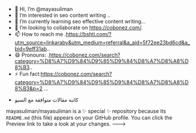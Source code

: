 - 👋 Hi, I’m @mayasuliman
- 👀 I’m interested in seo  content writing ..
- 🌱 I’m currently learning seo effective content writing...
- 💞️ I’m looking to collaborate on https://cobonez.com/.
- 📫 How to reach me .https://bshti.com/?utm_source=linkaraby&utm_medium=referral&a_aid=5f72ee23bd6cd&a_bid=9eff31ab..
- 😄 Pronouns: .https://cobonez.com/search?category=%D8%A7%D9%84%D9%85%D9%84%D8%A7%D8%A8%D8%B3..
- ⚡ Fun fact:https://cobonez.com/search?category=%D8%A7%D9%84%D9%85%D9%84%D8%A7%D8%A8%D8%B3&p=2 ...
- <p>كاتبة مقالات متوافقة مع السيو</p>
mayasuliman/mayasuliman is a ✨ special ✨ repository because its `README.md` (this file) appears on your GitHub profile.
You can click the Preview link to take a look at your changes.
--->
